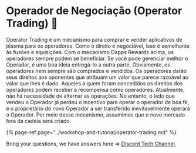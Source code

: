 # Operador de Negociação \(Operator Trading\) 🎯

Operator Trading é um mecanismo para comprar e vender aplicativos de plasma para os operadores. Como o direito é negociável, isso é semelhante às fusões e aquisições. Com o mecanismo Dapps Rewards acima, os operadores sempre podem se beneficiar. Se você pode gerenciar melhor o Operador, é uma boa ideia entregá-lo a outra parte. Obviamente, os operadores nem sempre são comprados e vendidos. Os operadores darão seus direitos aos oponentes que atribuam um valor que parece razoável ao valor que lhes é dado. Aqueles a quem foram concedidos os direitos dos operadores podem receber a recompensa como operadores. Atualmente, não há necessidade de alternar as operações. No entanto, o lado que vendeu o Operador já perdeu o incentivo para operar o operador de boa fé, e o proprietário do novo Operador a ser transferido inevitavelmente operará o Operador. Por meio desse mecanismo, assumimos que o novo mercado fora da cadeia será criado.

{% page-ref page="../workshop-and-tutorial/operator-trading.md" %}

Bring your questions, we have answers here =&gt; [Discord Tech Channel](https://discord.gg/Z3nC9U4).

